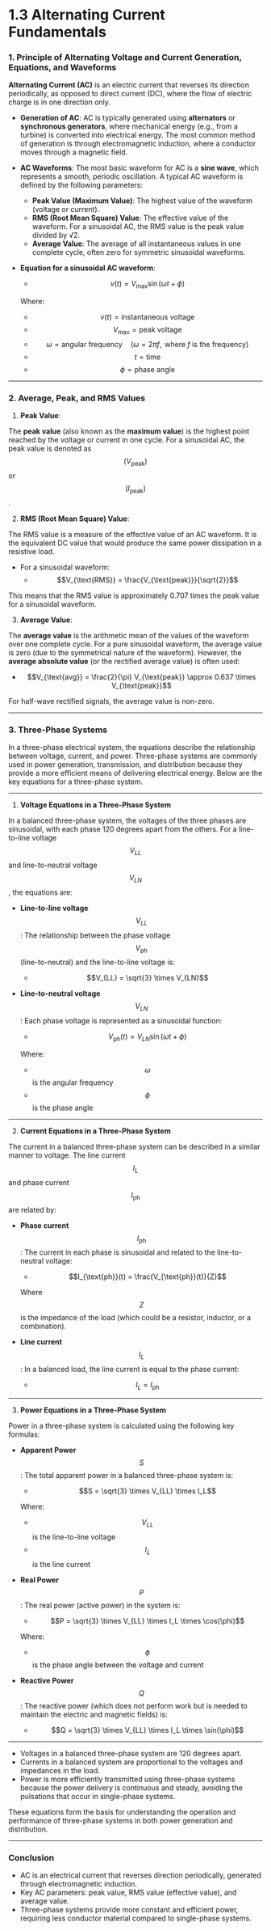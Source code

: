# 1.3 Alternating Current Fundamentals

### **1. Principle of Alternating Voltage and Current Generation, Equations, and Waveforms**

**Alternating Current (AC)** is an electric current that reverses its direction periodically, as opposed to direct current (DC), where the flow of electric charge is in one direction only.

* **Generation of AC**: AC is typically generated using **alternators** or **synchronous generators**, where mechanical energy (e.g., from a turbine) is converted into electrical energy. The most common method of generation is through electromagnetic induction, where a conductor moves through a magnetic field.
* **AC Waveforms**: The most basic waveform for AC is a **sine wave**, which represents a smooth, periodic oscillation. A typical AC waveform is defined by the following parameters:
  * **Peak Value (Maximum Value)**: The highest value of the waveform (voltage or current).
  * **RMS (Root Mean Square) Value**: The effective value of the waveform. For a sinusoidal AC, the RMS value is the peak value divided by √2.
  * **Average Value**: The average of all instantaneous values in one complete cycle, often zero for symmetric sinusoidal waveforms.
*   **Equation for a sinusoidal AC waveform**:

    * $$v(t) = V_{\text{max}} \sin(\omega t + \phi)$$

    Where:

    * $$v(t) = \text{instantaneous voltage}$$
    * $$V_{\text{max}} = \text{peak voltage}$$
    * $$\omega = \text{angular frequency} \quad (\omega = 2\pi f, \text{ where } f \text{ is the frequency})$$
    * $$t = \text{time}$$
    * $$\phi = \text{phase angle}$$

***

### **2. Average, Peak, and RMS Values**

1. **Peak Value**:

The **peak value** (also known as the **maximum value**) is the highest point reached by the voltage or current in one cycle. For a sinusoidal AC, the peak value is denoted as $$( V_{\text{peak}} )$$or $$( I_{\text{peak}} )$$.

2. **RMS (Root Mean Square) Value**:

The RMS value is a measure of the effective value of an AC waveform. It is the equivalent DC value that would produce the same power dissipation in a resistive load.

* For a sinusoidal waveform:
  * $$V_{\text{RMS}} = \frac{V_{\text{peak}}}{\sqrt{2}}$$

This means that the RMS value is approximately 0.707 times the peak value for a sinusoidal waveform.

3. **Average Value**:

The **average value** is the arithmetic mean of the values of the waveform over one complete cycle. For a pure sinusoidal waveform, the average value is zero (due to the symmetrical nature of the waveform). However, the **average absolute value** (or the rectified average value) is often used:

* $$V_{\text{avg}} = \frac{2}{\pi} V_{\text{peak}} \approx 0.637 \times V_{\text{peak}}$$

For half-wave rectified signals, the average value is non-zero.

***

### **3. Three-Phase Systems**

In a three-phase electrical system, the equations describe the relationship between voltage, current, and power. Three-phase systems are commonly used in power generation, transmission, and distribution because they provide a more efficient means of delivering electrical energy. Below are the key equations for a three-phase system.

***

1. **Voltage Equations in a Three-Phase System**

In a balanced three-phase system, the voltages of the three phases are sinusoidal, with each phase 120 degrees apart from the others. For a line-to-line voltage $$V_{LL}$$ and line-to-neutral voltage $$V_{LN}$$, the equations are:

* **Line-to-line voltage** $$V_{LL}$$: The relationship between the phase voltage $$V_{\text{ph}}$$ (line-to-neutral) and the line-to-line voltage is:
  * $$V_{LL} = \sqrt{3} \times V_{LN}$$
*   **Line-to-neutral voltage** $$V_{LN}$$: Each phase voltage is represented as a sinusoidal function:

    * $$V_{\text{ph}}(t) = V_{LN} \sin(\omega t + \phi)$$

    Where:

    * $$\omega$$ is the angular frequency
    * $$\phi$$ is the phase angle

***

2. **Current Equations in a Three-Phase System**

The current in a balanced three-phase system can be described in a similar manner to voltage. The line current $$I_L$$ and phase current $$I_{\text{ph}}$$ are related by:

*   **Phase current** $$I_{\text{ph}}$$: The current in each phase is sinusoidal and related to the line-to-neutral voltage:

    * $$I_{\text{ph}}(t) = \frac{V_{\text{ph}}(t)}{Z}$$

    Where $$Z$$ is the impedance of the load (which could be a resistor, inductor, or a combination).
* **Line current** $$I_L$$: In a balanced load, the line current is equal to the phase current:
  * $$I_L = I_{\text{ph}}$$

***

3. **Power Equations in a Three-Phase System**

Power in a three-phase system is calculated using the following key formulas:

*   **Apparent Power** $$S$$: The total apparent power in a balanced three-phase system is:

    * $$S = \sqrt{3} \times V_{LL} \times I_L$$

    Where:

    * $$V_{LL}$$ is the line-to-line voltage
    * $$I_L$$ is the line current
*   **Real Power** $$P$$: The real power (active power) in the system is:

    * $$P = \sqrt{3} \times V_{LL} \times I_L \times \cos(\phi)$$

    Where:

    * $$\phi$$ is the phase angle between the voltage and current
* **Reactive Power** $$Q$$: The reactive power (which does not perform work but is needed to maintain the electric and magnetic fields) is:
  * $$Q = \sqrt{3} \times V_{LL} \times I_L \times \sin(\phi)$$

***

* Voltages in a balanced three-phase system are 120 degrees apart.
* Currents in a balanced system are proportional to the voltages and impedances in the load.
* Power is more efficiently transmitted using three-phase systems because the power delivery is continuous and steady, avoiding the pulsations that occur in single-phase systems.

These equations form the basis for understanding the operation and performance of three-phase systems in both power generation and distribution.

***

### Conclusion

* AC is an electrical current that reverses direction periodically, generated through electromagnetic induction.
* Key AC parameters: peak value, RMS value (effective value), and average value.
* Three-phase systems provide more constant and efficient power, requiring less conductor material compared to single-phase systems.
